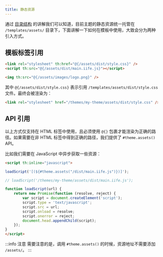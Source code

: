 ```yaml
---
title: 静态资源
---
```


通过 [目录结构](./structure.md) 的讲解我们可以知道，目前主题的静态资源统一托管在 `/templates/assets/` 目录下，下面讲解一下如何在模板中使用，大致会分为两种引入方式。

## 模板标签引用

```html
<link rel="stylesheet" th:href="@{/assets/dist/style.css}" />
<script th:src="@{/assets/dist/main.iife.js}"></script>

<img th:src="@{/assets/images/logo.png}" />
```

其中 `@{/assets/dist/style.css}` 表示引用 `/templates/assets/dist/style.css` 文件。最终会被渲染为：

```html
<link rel="stylesheet" href="/themes/my-theme/assets/dist/style.css" />
```

## API 引用

以上方式仅支持在 HTML 标签中使用，且必须使用 `@{}` 包裹才能渲染为正确的路径。如果需要在非 HTML 标签中得到正确的路径，我们提供了 `#theme.assets()` API。

比如我们需要在 JavaScript 中异步获取一些资源：

```html {3}
<script th:inline="javascript">

loadScript('[(${#theme.assets("/dist/main.iife.js")})]');

// loadScript('/themes/my-theme/assets/dist/main.iife.js');

function loadScript(url) {
    return new Promise(function (resolve, reject) {
        var script = document.createElement('script');
        script.type = 'text/javascript';
        script.src = url;
        script.onload = resolve;
        script.onerror = reject;
        document.head.appendChild(script);
    });
}
</script>
```

:::info 注意
需要注意的是，调用 `#theme.assets()` 的时候，资源地址不需要添加 `/assets/`。
:::
